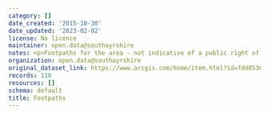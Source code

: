 ```yaml
---
category: []
date_created: '2015-10-30'
date_updated: '2023-02-02'
license: No licence
maintainer: open.data@southayrshire
notes: <p>Footpaths for the area - not indicative of a public right of way</p>
organization: open.data@southayrshire
original_dataset_link: https://www.arcgis.com/home/item.html?id=fdd0530913d84cf398ab315c86278a06
records: 110
resources: []
schema: default
title: Footpaths
---
```

